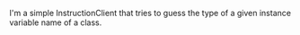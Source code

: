 I'm a simple InstructionClient that tries to guess the type of a given instance variable name of a class. 